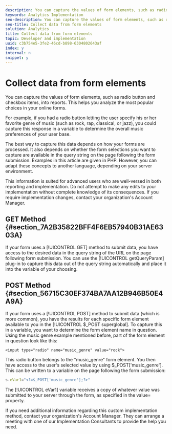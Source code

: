 ```yaml
---
description: You can capture the values of form elements, such as radio button and checkbox items, into reports. This helps you analyze the most popular choices in your online forms.
keywords: Analytics Implementation
seo-description: You can capture the values of form elements, such as radio button and checkbox items, into reports. This helps you analyze the most popular choices in your online forms.
seo-title: Collect data from form elements
solution: Analytics
title: Collect data from form elements
topic: Developer and implementation
uuid: c3b754e5-3fe2-46cd-b898-6304802643af
index: y
internal: n
snippet: y
---
```


# Collect data from form elements

You can capture the values of form elements, such as radio button and checkbox items, into reports. This helps you analyze the most popular choices in your online forms.

 For example, if you had a radio button letting the user specify his or her favorite genre of music (such as rock, rap, classical, or jazz), you could capture this response in a variable to determine the overall music preferences of your user base.

The best way to capture this data depends on how your forms are processed. It also depends on whether the form selections you want to capture are available in the query string on the page following the form submission. Examples in this article are given in PHP. However, you can adapt these concepts to another language, depending on your server environment.

This information is suited for advanced users who are well-versed in both reporting and implementation. Do not attempt to make any edits to your implementation without complete knowledge of its consequences. If you require implementation changes, contact your organization's Account Manager.

## GET Method {#section_7A2B35822BFF4F6EB57940B31AE6303A}

If your form uses a [!UICONTROL GET] method to submit data, you have access to the desired data in the query string of the URL on the page following form submission. You can use the [!UICONTROL getQueryParam] plug-in to capture this data out of the query string automatically and place it into the variable of your choosing.

## POST Method {#section_56715C30EF374BA7AA12B946B50E4A9A}

If your form uses a [!UICONTROL POST] method to submit data (which is more common), you have the results for each specific form element available to you in the [!UICONTROL $_POST superglobal]. To capture this in a variable, you want to determine the form element name in question. Using the music genre example mentioned before, part of the form element in question look like this:

```
<input type="radio" name="music_genre" value="rock">
```

This radio button belongs to the "music_genre" form element. You then have access to the user's selected value by using $_POST['music_genre']. This can be written to a variable on the page following the form submission:

```js
s.eVar1="<?=$_POST['music_genre'];?>"
```

The [!UICONTROL eVar1] variable receives a copy of whatever value was submitted to your server through the form, as specified in the value= property.

If you need additional information regarding this custom implementation method, contact your organization's Account Manager. They can arrange a meeting with one of our Implementation Consultants to provide the help you need. 

